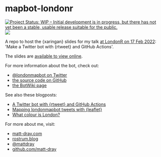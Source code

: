 
# mapbot-londonr

<!-- badges: start -->
[![Project Status: WIP – Initial development is in progress, but there has not yet been a stable, usable release suitable for the public.](https://www.repostatus.org/badges/latest/wip.svg)](https://www.repostatus.org/#wip)
[![](https://img.shields.io/badge/Twitter-@londonmapbot-white?style=flat&labelColor=blue&logo=Twitter&logoColor=white)](https://twitter.com/londonmapbot)
<!-- badges: end -->

A repo to host the {xaringan} slides for my talk [at LondonR on 17 Feb 2022](https://ti.to/londonr/londonr-february-2022): 'Make a Twitter bot with {rtweet} and GitHub Actions'.

The slides are [available to view online](https://matt-dray.github.io/mapbot-londonr/).

For more information about the bot, check out:

* [\@londonmapbot on Twitter](https://twitter.com/londonmapbot)
* [the source code on GitHub](https://github.com/matt-dray/londonmapbot)
* [the BotWiki page](https://botwiki.org/bot/londonmapbot/)

See also these blogposts:

* [A Twitter bot with {rtweet} and GitHub Actions](https://www.rostrum.blog/2020/09/21/londonmapbot/)
* [Mapping londonmapbot tweets with {leaflet}](https://www.rostrum.blog/2020/12/20/londonmapbot-leaflet/)
* [What colour is London?](https://www.rostrum.blog/2021/07/23/london-colour/)

For more about me, visit:

* [matt-dray.com](https://www.matt-dray.com/)
* [rostrum.blog](https://www.rostrum.blog/)
* [\@mattdray](https://twitter.com/mattdray)
* [github.com/matt-dray](https://github.com/matt-dray)

